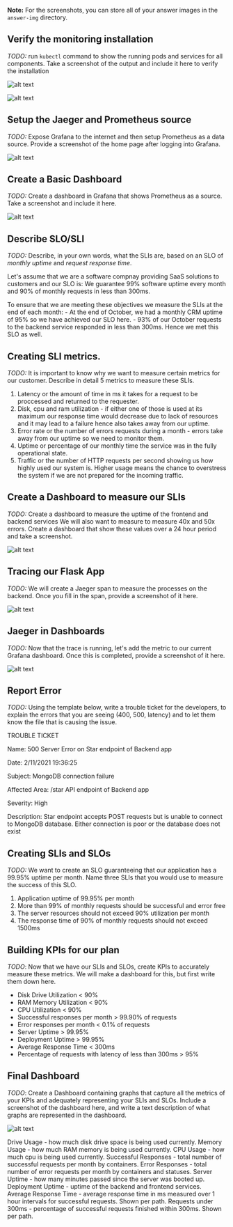 **Note:** For the screenshots, you can store all of your answer images in the `answer-img` directory.

## Verify the monitoring installation

*TODO:* run `kubectl` command to show the running pods and services for all components. Take a screenshot of the output and include it here to verify the installation

![alt text](./answer-img/AllPods.png)

![alt text](./answer-img/AllServices.png)

## Setup the Jaeger and Prometheus source
*TODO:* Expose Grafana to the internet and then setup Prometheus as a data source. Provide a screenshot of the home page after logging into Grafana.

![alt text](./answer-img/grafanaHome.png)

## Create a Basic Dashboard
*TODO:* Create a dashboard in Grafana that shows Prometheus as a source. Take a screenshot and include it here.

![alt text](./answer-img/prometheusPanel.png)

## Describe SLO/SLI
*TODO:* Describe, in your own words, what the SLIs are, based on an SLO of *monthly uptime* and *request response time*.

Let's assume that we are a software compnay providing SaaS solutions to customers and our SLO is: We guarantee 99% software uptime every month and 90% of monthly requests in less than 300ms.

To ensure that we are meeting these objectives we measure the SLIs at the end of each month:
    - At the end of October, we had a monthly CRM uptime of 95% so we have achieved our SLO here.
    - 93% of our October requests to the backend service responded in less than 300ms. Hence we met this SLO as well. 

## Creating SLI metrics.
*TODO:* It is important to know why we want to measure certain metrics for our customer. Describe in detail 5 metrics to measure these SLIs. 

1. Latency or the amount of time in ms it takes for a request to be proccessed and returned to the requester.
2. Disk, cpu and ram utilization - if either one of those is used at its maximum our response time would decrease due to lack of resources and it may lead to a failure hence also takes away from our uptime.
3. Error rate or the number of errors requests during a month - errors take away from our uptime so we need to monitor them.
4. Uptime or percentage of our monthly time the service was in the fully operational state.
5. Traffic or the number of HTTP requests per second showing us how highly used our system is. Higher usage means the chance to overstress the system if we are not prepared for the incoming traffic.

## Create a Dashboard to measure our SLIs
*TODO:* Create a dashboard to measure the uptime of the frontend and backend services We will also want to measure to measure 40x and 50x errors. Create a dashboard that show these values over a 24 hour period and take a screenshot.

![alt text](./answer-img/24HourHealthReport.png)

## Tracing our Flask App
*TODO:*  We will create a Jaeger span to measure the processes on the backend. Once you fill in the span, provide a screenshot of it here.

![alt text](./answer-img/JaegerTracingUI.png)

## Jaeger in Dashboards
*TODO:* Now that the trace is running, let's add the metric to our current Grafana dashboard. Once this is completed, provide a screenshot of it here.

![alt text](./answer-img/JaegerGrafana.png)

## Report Error
*TODO:* Using the template below, write a trouble ticket for the developers, to explain the errors that you are seeing (400, 500, latency) and to let them know the file that is causing the issue.

TROUBLE TICKET

Name: 500 Server Error on Star endpoint of Backend app

Date: 2/11/2021 19:36:25

Subject: MongoDB connection failure

Affected Area: /star API endpoint of Backend app

Severity: High

Description: Star endpoint accepts POST requests but is unable to connect to MongoDB database. Either connection is poor or the database does not exist

## Creating SLIs and SLOs
*TODO:* We want to create an SLO guaranteeing that our application has a 99.95% uptime per month. Name three SLIs that you would use to measure the success of this SLO.

1. Application uptime of 99.95% per month
2. More than 99% of monthly requests should be successful and error free
3. The server resources should not exceed 90% utilization per month
4. The response time of 90% of monthly requests should not exceed 1500ms

## Building KPIs for our plan
*TODO*: Now that we have our SLIs and SLOs, create KPIs to accurately measure these metrics. We will make a dashboard for this, but first write them down here.

- Disk Drive Utilization < 90%
- RAM Memory Utilization < 90%
- CPU Utilization < 90%
- Successful responses per month > 99.90% of requests
- Error responses per month < 0.1% of requests
- Server Uptime > 99.95%
- Deployment Uptime > 99.95%
- Average Response Time < 300ms
- Percentage of requests with latency of less than 300ms > 95%

## Final Dashboard
*TODO*: Create a Dashboard containing graphs that capture all the metrics of your KPIs and adequately representing your SLIs and SLOs. Include a screenshot of the dashboard here, and write a text description of what graphs are represented in the dashboard.  

![alt text](./answer-img/grafanaFinal.png)

Drive Usage - how much disk drive space is being used currently.
Memory Usage - how much RAM memory is being used currently.
CPU Usage - how much cpu is being used currently.
Successful Responses - total number of successful requests per month by containers.
Error Responses - total number of error requests per month by containers and statuses.
Server Uptime - how many minutes passed since the server was booted up.
Deployment Uptime - uptime of the backend and frontend services.
Average Response Time - average response time in ms measured over 1 hour intervals for successful requests. Shown per path.
Requests under 300ms - percentage of successful requests finished within 300ms. Shown per path.